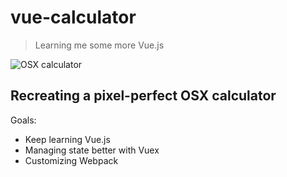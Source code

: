 # vue-calculator

> Learning me some more Vue.js

![OSX calculator](https://cdn.cultofmac.com/wp-content/uploads/2014/08/Screen-Shot-2014-08-04-at-5.59.53-PM-640x406.jpg)

## Recreating a pixel-perfect OSX calculator

Goals:

- Keep learning Vue.js
- Managing state better with Vuex
- Customizing Webpack


